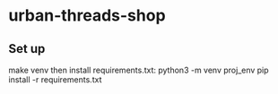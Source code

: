 # urban-threads-shop
## Set up
make venv then install requirements.txt:
python3 -m venv proj_env
pip install -r requirements.txt